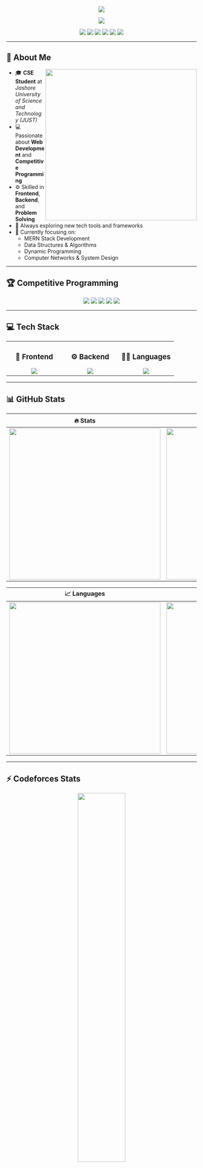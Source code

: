 <!-- 🌈 HEADER -->
<div align="center">
  <img src="https://capsule-render.vercel.app/api?type=waving&height=160&text=👋%20Hey!%20I'm%20Abdullah%20Adib&fontAlign=50&fontAlignY=40&fontSize=30&color=gradient&fontColor=ffffff"/>
</div>

<!-- 🔥 Animated Typing Text -->
<p align="center">
  <a href="https://git.io/typing-svg">
    <img src="https://readme-typing-svg.herokuapp.com?font=Fira+Code&weight=600&pause=1000&color=00C2FF&center=true&vCenter=true&width=500&lines=💻+Full+Stack+Developer;🏆+Competitive+Programmer;⚔️+Codeforces+Coder;🚀+CSE+Student+at+JUST;🤖+Tech+Explorer"/>
  </a>
</p>

<!-- 🌟 Social Links -->
<p align="center">
  <a href="https://www.linkedin.com/in/abdullah-al-mahmud-adib-0ab89527a/"><img src="https://img.shields.io/badge/-LinkedIn-0077B5.svg?style=for-the-badge&logo=linkedin&logoColor=white"/></a>
  <a href="https://x.com/AAMAdib01"><img src="https://img.shields.io/badge/-X-000000.svg?style=for-the-badge&logo=x&logoColor=white"/></a>
  <a href="https://www.facebook.com/abdullah.al.mahmud.adib/"><img src="https://img.shields.io/badge/-Facebook-1877F2.svg?style=for-the-badge&logo=facebook&logoColor=white"/></a>
  <a href="https://www.youtube.com/@AdibOfficial47"><img src="https://img.shields.io/badge/-YouTube-FF0000.svg?style=for-the-badge&logo=youtube&logoColor=white"/></a>
  <a href="https://www.quora.com/profile/AAM-Adib"><img src="https://img.shields.io/badge/-Quora-B92B27.svg?style=for-the-badge&logo=quora&logoColor=white"/></a>
  <a href="mailto:aamadib53@gmail.com"><img src="https://img.shields.io/badge/-Gmail-D14836.svg?style=for-the-badge&logo=gmail&logoColor=white"/></a>
</p>

---

## 🧠 About Me  

<img align="right" src="https://raw.githubusercontent.com/7oSkaaa/7oSkaaa/main/Images/Right_Side.gif" width="400"/>

- 🎓 **CSE Student** at *Jashore University of Science and Technology (JUST)*  
- 💻 Passionate about **Web Development** and **Competitive Programming**  
- ⚙️ Skilled in **Frontend**, **Backend**, and **Problem Solving**  
- 🚀 Always exploring new tech tools and frameworks  
- 🧠 Currently focusing on:
  - MERN Stack Development  
  - Data Structures & Algorithms  
  - Dynamic Programming  
  - Computer Networks & System Design  

---

## 🏆 Competitive Programming  

<p align="center">
  <a href="https://codeforces.com/profile/N0wh3r3R1ddl3"><img src="https://img.shields.io/badge/Codeforces-%231F8ACB.svg?&style=for-the-badge&logo=codeforces&logoColor=white"/></a>
  <a href="https://leetcode.com/u/frank_castle01/"><img src="https://img.shields.io/badge/LeetCode-FFA116.svg?&style=for-the-badge&logo=leetcode&logoColor=black"/></a>
  <a href="https://www.codechef.com/users/frank_castle01"><img src="https://img.shields.io/badge/CodeChef-5B4638.svg?&style=for-the-badge&logo=codechef&logoColor=white"/></a>
  <a href="https://cses.fi/user/232848"><img src="https://img.shields.io/badge/CSES-0078D7.svg?&style=for-the-badge&logo=codeproject&logoColor=white"/></a>
  <a href="https://vjudge.net/user/frank_castle"><img src="https://img.shields.io/badge/VJudge-FF5722.svg?&style=for-the-badge&logo=hackerrank&logoColor=white"/></a>
</p>

---

## 💻 Tech Stack  

<table align="center">
<tr>
<td align="center" width="33%">

### 🎨 Frontend  
<img src="https://skillicons.dev/icons?i=react,html,css,bootstrap,tailwind" />

</td>
<td align="center" width="33%">

### ⚙️ Backend  
<img src="https://skillicons.dev/icons?i=nodejs,express,mongodb,mysql,php" />

</td>
<td align="center" width="33%">

### 🧑‍💻 Languages  
<img src="https://skillicons.dev/icons?i=cpp,python,js,java,c" />

</td>
</tr>
</table>

---

## 📊 GitHub Stats  

<div align="center">

| 🔥 Stats | 🏆 Streak |
|:--:|:--:|
| <img src="https://github-readme-stats.vercel.app/api?username=AbdullahAlMahmudAdib&show_icons=true&theme=tokyonight&hide_border=true" width="400"/> | <img src="https://streak-stats.demolab.com?user=AbdullahAlMahmudAdib&theme=tokyonight&hide_border=true" width="400"/> |

| 📈 Languages | 🧩 Contributions |
|:--:|:--:|
| <img src="https://github-readme-stats.vercel.app/api/top-langs/?username=AbdullahAlMahmudAdib&layout=compact&theme=tokyonight&hide_border=true" width="400"/> | <img src="https://github-profile-summary-cards.vercel.app/api/cards/profile-details?username=AbdullahAlMahmudAdib&theme=tokyonight&hide_border=true" width="400"/> |

</div>

---

## ⚡ Codeforces Stats  

<div align="center">
  <img src="https://codeforces-readme-stats.vercel.app/api/card?username=N0wh3r3R1ddl3&theme=tokyonight&border_color=00000000" width="50%"/>
</div>

---

## 🧩 Featured Projects  

<div align="center">
  
[![Optimus Prime](https://github-readme-stats.vercel.app/api/pin/?username=AbdullahAlMahmudAdib&repo=Optimus-Prime&theme=tokyonight)](https://github.com/AbdullahAlMahmudAdib/Optimus-Prime)
[![Online Coaching Management System](https://github-readme-stats.vercel.app/api/pin/?username=AbdullahAlMahmudAdib&repo=Online-Coaching-Management-System&theme=tokyonight)](https://github.com/AbdullahAlMahmudAdib/Online-Coaching-Management-System)

</div>

---

## 🌐 Activity & Achievements  

<img align="center" width="100%" src="https://github-readme-activity-graph.vercel.app/graph?username=AbdullahAlMahmudAdib&theme=tokyo-night&hide_border=true"/>
<img align="center" width="100%" src="https://github-profile-trophy.vercel.app/?username=AbdullahAlMahmudAdib&theme=tokyonight&row=1&no-frame=true"/>

---

<div align="center">
  <img src="https://capsule-render.vercel.app/api?type=waving&height=100&section=footer&color=gradient"/>
  <p>💙 Designed by <b>Abdullah Al Mahmud Adib</b> | Updated on 29/10/2025</p>
</div>
